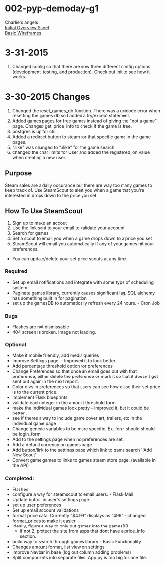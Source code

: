 # 002-pyp-demoday-g1
Charlie's angels  
[Initial Overview Sheet](https://docs.google.com/document/d/1qt_IZOc579Qe8HO5wrb--vzrk4acdOavfqp7vlH7crw/edit)  
[Basic Wireframes](https://docs.google.com/presentation/d/1vJZhuTA-SrLgKG1RMaPhud2BZqDFzHbbWi4EKOhzvHE/edit#slide=id.p)  

# 3-31-2015
1. Changed config so that there are now three different config options (development, testing, and production). Check out init to see how it works. 

# 3-30-2015 Changes
1. Changed  the reset_games_db function. There was a unicode error when resetting the games db so I added a try/except statement.
2. Added games pages for free games instead of giving the "not a game" page. Changed get_price_info to check if the game is free.
3. postgres is up for c9.
4. Added a redirect button to steam for that specific game in the game pages.
5. ".like" was changed to ".ilike" for the game search
6. changed  the char limits for User and added the registered_on value when creating a new user.

## Purpose
Steam sales are a daily occurance but there are way too many games to keep track of. Use SteamScout to alert you
when a game that you're interested in drops down to the price you set. 

## How To Use SteamScout
1. Sign up to make an accout
2. Use the link sent to your email to validate your account
3. Search for games
4. Set a scout to email you when a game drops down to a price you set
5. SteamScout will email you automatically if any of your games hit your preferences.

- You can update/delete your set price scouts at any time.

### Required

+ Set up email notifications and integrate with some type of scheduling system. 
+ Paginate games library, currently causes significant lag. SQL alchemy has something built in for pagination
+ set up the gamesDB to automatically refresh every 24 hours. - Cron Job

### Bugs
+ Flashes are not dismissable 
+ 404 screen is broken. Image not loading.

### Optional

+ Make it mobile friendly, add media queries
+ Improve Settings page. - Improved it to look better.
+ Add percentage threshold option for preferences
+ Change Preferences so that once an email goes out with that preference, 
either delete the preference or mark it so that it doesn't get sent out again in the next report. 
+ Color divs in preferences so that users can see how close their set price is to the current price. 
+ Implement Flask blueprints
+ validate each integer in the amount threshold form
+ make the individual games look pretty - Improved it, but it could be better..
+ see if theres a way to include game cover art, trailers, etc in the individual game page
+ Change generic variables to be more specific. Ex. form should should be login_form
+ Add to the settings page when no preferences are set. 
+ Add a default currency on games page
+ Add button/link to the settings page which link to game search ''Add New Scout''
+ Convert game games to links to games steam store page. (available in the API)


### Completed:
- Flashes
- configure a way for steamscout to email users. - Flask-Mail
- Update button in user's settings page.
- set up user preferences
- Set up email account validations
- format price data. Currently "$4.99" displays as "499" - changed format_prices to make it easier
- Ideally, figure a way to only put games into the gamesDB. 
    - if not 2, protect the site from apps that dont have a price_info section.
- build way to search through games library - Basic Functionality
- Changes amount format, list view on settings 
- Improve Navbar in base (log out column adding problems)
- Split components into separate files. App.py is too big for one file.